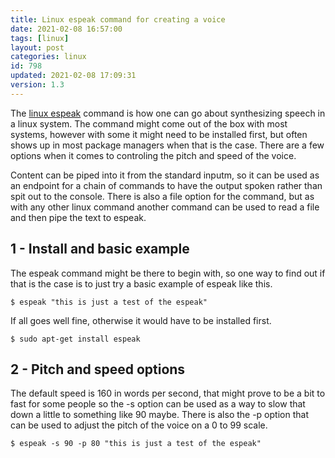 ```yaml
---
title: Linux espeak command for creating a voice
date: 2021-02-08 16:57:00
tags: [linux]
layout: post
categories: linux
id: 798
updated: 2021-02-08 17:09:31
version: 1.3
---
```


The [linux espeak](https://linux.die.net/man/1/espeak) command is how one can go about synthesizing speech in a linux system. The command might come out of the box with most systems, however with some it might need to be installed first, but often shows up in most package managers when that is the case. There are a few options when it comes to controling the pitch and speed of the voice. 

Content can be piped into it from the standard inputm, so it can be used as an endpoint for a chain of commands to have the output spoken rather than spit out to the console. There is also a file option for the command, but as with any other linux command another command can be used to read a file and then pipe the text to espeak.

<!-- more -->

## 1 - Install and basic example

The espeak command might be there to begin with, so one way to find out if that is the case is to just try a basic example of espeak like this.

```
$ espeak "this is just a test of the espeak"
```

If all goes well fine, otherwise it would have to be installed first.

```
$ sudo apt-get install espeak
```

## 2 - Pitch and speed options

The default speed is 160 in words per second, that might prove to be a bit to fast for some people so the -s option can be used as a way to slow that down a little to something like 90 maybe. There is also the -p option that can be used to adjust the pitch of the voice on a 0 to 99 scale.

```
$ espeak -s 90 -p 80 "this is just a test of the espeak"
```
